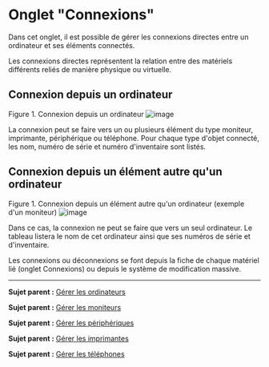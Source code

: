 Onglet "Connexions"
===================

Dans cet onglet, il est possible de gérer les connexions directes entre un ordinateur et ses éléments connectés.

Les connexions directes représentent la relation entre des matériels différents reliés de manière physique ou virtuelle.

Connexion depuis un ordinateur
------------------------------
Figure 1. Connexion depuis un ordinateur
![image](docs/image/connexion_computer.png)

La connexion peut se faire vers un ou plusieurs élément du type moniteur, imprimante, périphérique ou téléphone.
Pour chaque type d'objet connecté, les nom, numéro de série et numéro d'inventaire sont listés. 


Connexion depuis un élément autre qu'un ordinateur
--------------------------------------------------

Figure 1. Connexion depuis un élément autre qu'un ordinateur (exemple d'un moniteur)
![image](docs/image/connexion_monitor.png)

Dans ce cas, la connexion ne peut se faire que vers un seul ordinateur.
Le tableau listera le nom de cet ordinateur ainsi que ses numéros de série et d'inventaire.


Les connexions ou déconnexions se font depuis la fiche de chaque matériel lié (onglet Connexions) ou depuis le système de modification massive.

--------
**Sujet parent :** [Gérer les ordinateurs](03_Module_Parc/02_Ordinateurs.md "Les ordinateurs se gèrent depuis le menu Parc > Ordinateurs")

**Sujet parent :** [Gérer les moniteurs](03_Module_Parc/03_Moniteurs.md "Les moniteurs se gèrent depuis le menu Parc > Moniteurs")

**Sujet parent :** [Gérer les périphériques](03_Module_Parc/06_Périphériques.md "Les périphériques se gèrent depuis le menu Parc > Périphériques")

**Sujet parent :** [Gérer les imprimantes](03_Module_Parc/07_Imprimantes.md "Les imprimantes se gèrent depuis le menu Parc > Imprimantes")

**Sujet parent :** [Gérer les téléphones](03_Module_Parc/10_Téléphones.md "Les téléphones se gèrent depuis le menu Parc > Téléphones ;")
